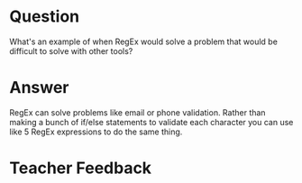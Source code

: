 # Question
What's an example of when RegEx would solve a problem that would be difficult to solve with other tools?

# Answer
RegEx can solve problems like email or phone validation. Rather than making a bunch of if/else statements to validate each character you can use like 5 RegEx expressions to do the same thing.

# Teacher Feedback